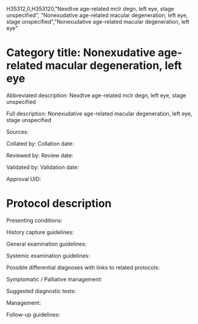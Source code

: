 H35312,0,H353120,"Nexdtve age-related mclr degn, left eye, stage unspecified", "Nonexudative age-related macular degeneration, left eye, stage unspecified","Nonexudative age-related macular degeneration, left eye"
# Category title: Nonexudative age-related macular degeneration, left eye

Abbreviated description: Nexdtve age-related mclr degn, left eye, stage unspecified

Full description: Nonexudative age-related macular degeneration, left eye, stage unspecified

Sources:

Collated by:
Collation date:

Reviewed by:
Review date:

Validated by:
Validation date:

Approval UID:

# Protocol description

Presenting conditions:

History capture guidelines:

General examination guidelines:

Systemic examination guidelines:

Possible differential diagnoses with links to related protocols:

Symptomatic / Palliative management:

Suggested diagnostic tests:

Management:

Follow-up guidelines:
